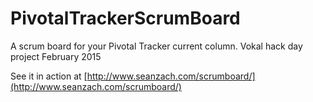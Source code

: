 # PivotalTrackerScrumBoard
A scrum board for your Pivotal Tracker current column. Vokal hack day project February 2015

See it in action at [http://www.seanzach.com/scrumboard/](http://www.seanzach.com/scrumboard/)
